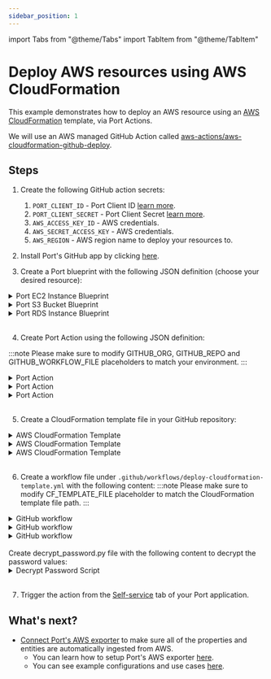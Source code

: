 ```yaml
---
sidebar_position: 1
---
```


import Tabs from "@theme/Tabs"
import TabItem from "@theme/TabItem"

# Deploy AWS resources using AWS CloudFormation

This example demonstrates how to deploy an AWS resource using an [AWS CloudFormation](https://docs.aws.amazon.com/AWSCloudFormation/latest/UserGuide/Welcome.html) template, via Port Actions.

We will use an AWS managed GitHub Action called [aws-actions/aws-cloudformation-github-deploy](https://github.com/aws-actions/aws-cloudformation-github-deploy).

## Steps

1. Create the following GitHub action secrets:

   1. `PORT_CLIENT_ID` - Port Client ID [learn more](https://docs.getport.io/build-your-software-catalog/sync-data-to-catalog/api/#get-api-token).
   2. `PORT_CLIENT_SECRET` - Port Client Secret [learn more](https://docs.getport.io/build-your-software-catalog/sync-data-to-catalog/api/#get-api-token).
   3. `AWS_ACCESS_KEY_ID` - AWS credentials.
   4. `AWS_SECRET_ACCESS_KEY` - AWS credentials.
   5. `AWS_REGION` - AWS region name to deploy your resources to.

2. Install Port's GitHub app by clicking [here](https://github.com/apps/getport-io/installations/new).

3. Create a Port blueprint with the following JSON definition (choose your desired resource):

<Tabs groupId="awsResource" queryString>
<TabItem value="ec2" label="EC2 Instance">

  <details>
    <summary>Port EC2 Instance Blueprint</summary>

```json showLineNumbers
{
  "identifier": "ec2Instance",
  "description": "AWS EC2 Instance",
  "title": "EC2 Instance",
  "icon": "EC2",
  "schema": {
    "properties": {
      "instance_name": {
        "title": "Instance Name",
        "type": "string"
      },
      "instance_type": {
        "title": "Instance Type",
        "type": "string"
      },
      "image_id": {
        "title": "Image ID",
        "type": "string"
      },
      "key_pair_name": {
        "title": "Key Pair Name",
        "type": "string"
      },
      "security_group_ids": {
        "title": "Security Group IDs",
        "type": "string"
      }
    },
    "required": [
      "instance_name",
      "instance_type",
      "image_id",
      "key_pair_name",
      "security_group_ids"
    ]
  },
  "mirrorProperties": {},
  "calculationProperties": {},
  "relations": {}
}
```

  </details>
  </TabItem>

  <TabItem value="s3" label="S3 Bucket">
  <details>
    <summary>Port S3 Bucket Blueprint</summary>

```json showLineNumbers
{
  "identifier": "s3_bucket",
  "title": "S3 Bucket",
  "icon": "S3",
  "schema": {
    "properties": {
      "bucket_name": {
        "title": "Bucket Name",
        "type": "string",
        "minLength": 3,
        "maxLength": 63,
        "icon": "DefaultProperty"
      },
      "bucket_acl": {
        "icon": "DefaultProperty",
        "title": "Bucket ACL",
        "type": "string",
        "default": "Private"
      }
    },
    "required": ["bucket_name", "bucket_acl"]
  },
  "mirrorProperties": {},
  "calculationProperties": {},
  "relations": {}
}
```

  </details>
  </TabItem>

  <TabItem value="rds" label="RDS Instance">
  <details>
  <summary>Port RDS Instance Blueprint</summary>

```json showLineNumbers
{
  "identifier": "rds_instance",
  "title": "RDS Instance",
  "icon": "AmazonRDS",
  "schema": {
    "properties": {
      "db_instance_identifier": {
        "title": "DB Instance Identifier",
        "type": "string",
        "minLength": 1,
        "maxLength": 63,
        "icon": "DefaultProperty"
      },
      "db_master_password": {
        "icon": "DefaultProperty",
        "title": "DB Master Password",
        "type": "string"
      },
      "db_master_username": {
        "title": "DB Master Username",
        "type": "string",
        "minLength": 1,
        "maxLength": 63,
        "icon": "DefaultProperty"
      },
      "db_engine": {
        "title": "DB Engine",
        "type": "string",
        "icon": "DefaultProperty"
      },
      "allocated_storage": {
        "title": "Allocated Storage",
        "type": "number",
        "default": 20,
        "minimum": 5,
        "maximum": 1000,
        "icon": "DefaultProperty"
      },
      "db_instance_class": {
        "title": "DB Instance Class",
        "type": "string",
        "icon": "DefaultProperty"
      }
    },
    "required": [
      "db_instance_identifier",
      "db_master_password",
      "db_master_username",
      "db_engine",
      "allocated_storage",
      "db_instance_class"
    ]
  },
  "mirrorProperties": {},
  "calculationProperties": {},
  "relations": {}
}
```

  </details>
  </TabItem>

</Tabs>
<br/>

4. Create Port Action using the following JSON definition:

:::note
Please make sure to modify GITHUB_ORG, GITHUB_REPO and GITHUB_WORKFLOW_FILE placeholders to match your environment.
:::
<Tabs groupId="awsResource" queryString>
<TabItem value="ec2" label="EC2 Instance">

  <details>
  <summary>Port Action</summary>

```json showLineNumbers
{
  "identifier": "deploy_ec2_instance",
  "title": "Deploy EC2 Instance",
  "icon": "EC2",
  "trigger": {
    "type": "self-service",
    "operation": "CREATE",
    "userInputs": {
      "properties": {
        "instance_name": {
          "title": "Instance Name",
          "type": "string"
        },
        "instance_type": {
          "title": "Instance Type",
          "type": "string",
          "default": "t2.micro",
          "enum": ["t2.micro", "t2.small"],
          "enumColors": {
            "t2.micro": "lightGray",
            "t2.small": "lightGray"
          }
        },
        "image_id": {
          "title": "Image ID",
          "type": "string"
        },
        "key_pair_name": {
          "title": "Key Pair Name",
          "type": "string"
        },
        "security_group_ids": {
          "title": "Security Group IDs",
          "icon": "DefaultProperty",
          "type": "string",
          "description": "Use comma delimited values for multiple SGs"
        }
      },
      "required": [
        "instance_name",
        "instance_type",
        "image_id",
        "key_pair_name",
        "security_group_ids"
      ],
      "order": [
        "instance_name",
        "instance_type",
        "image_id",
        "key_pair_name",
        "security_group_ids"
      ]
    },
    "blueprintIdentifier": "ec2Instance"
  },
  "invocationMethod": {
    "type": "GITHUB",
    "org": "<GITHUB_ORG>",
    "repo": "<GITHUB_REPO>",
    "workflow": "<GITHUB_WORKFLOW_FILE>",
    "workflowInputs": {
      "instance_name": "{{ .inputs.\"instance_name\" }}",
      "instance_type": "{{ .inputs.\"instance_type\" }}",
      "image_id": "{{ .inputs.\"image_id\" }}",
      "key_pair_name": "{{ .inputs.\"key_pair_name\" }}",
      "security_group_ids": "{{ .inputs.\"security_group_ids\" }}",
      "port_context": {
        "entity": "{{ .entity }}",
        "blueprint": "{{ .action.blueprint }}",
        "runId": "{{ .run.id }}",
        "trigger": "{{ .trigger }}"
      }
    },
    "reportWorkflowStatus": true
  },
  "requiredApproval": false,
  "publish": true
}
```

  </details>
  </TabItem>

  <TabItem value="s3" label="S3 Bucket">
  <details>
  <summary>Port Action</summary>

```json showLineNumbers
{
  "identifier": "create_s3_bucket",
  "title": "Create S3 Bucket",
  "icon": "S3",
  "trigger": {
    "type": "self-service",
    "operation": "CREATE",
    "userInputs": {
      "properties": {
        "bucket_name": {
          "title": "Bucket Name",
          "type": "string",
          "minLength": 3,
          "maxLength": 63
        },
        "bucket_acl": {
          "icon": "DefaultProperty",
          "title": "Bucket ACL",
          "description": "bucket access control list",
          "type": "string",
          "default": "Private",
          "enum": [
            "Private",
            "PublicRead",
            "PublicReadWrite",
            "AuthenticatedRead"
          ],
          "enumColors": {
            "Private": "lightGray",
            "PublicRead": "lightGray",
            "PublicReadWrite": "lightGray",
            "AuthenticatedRead": "lightGray"
          }
        }
      },
      "required": ["bucket_name", "bucket_acl"],
      "order": ["bucket_name", "bucket_acl"]
    },
    "blueprintIdentifier": "s3_bucket"
  },
  "invocationMethod": {
    "type": "GITHUB",
    "org": "<GITHUB_ORG>",
    "repo": "<GITHUB_REPO>",
    "workflow": "<GITHUB_WORKFLOW_FILE>",
    "workflowInputs": {
      "bucket_name": "{{ .inputs.\"bucket_name\" }}",
      "bucket_acl": "{{ .inputs.\"bucket_acl\" }}",
      "port_context": {
        "entity": "{{ .entity }}",
        "blueprint": "{{ .action.blueprint }}",
        "runId": "{{ .run.id }}",
        "trigger": "{{ .trigger }}"
      }
    },
    "reportWorkflowStatus": true
  },
  "requiredApproval": false,
  "publish": true
}
```

  </details>
  </TabItem>

  <TabItem value="rds" label="RDS Instance">
  <details>
  <summary>Port Action</summary>

```json showLineNumbers
{
  "identifier": "deploy_rds_instance",
  "title": "Deploy RDS",
  "icon": "AmazonRDS",
  "trigger": {
    "type": "self-service",
    "operation": "CREATE",
    "userInputs": {
      "properties": {
        "db_instance_identifier": {
          "title": "DB Instance Identifier",
          "type": "string",
          "minLength": 1,
          "maxLength": 63
        },
        "db_master_password": {
          "title": "DB Master Password",
          "type": "string",
          "encryption": "aes256-gcm"
        },
        "db_master_username": {
          "title": "DB Master Username",
          "type": "string"
        },
        "db_engine": {
          "title": "DB Engine",
          "type": "string",
          "default": "mysql",
          "enum": ["mysql", "postgres", "sqlserver", "oracle"],
          "enumColors": {
            "mysql": "lightGray",
            "postgres": "lightGray",
            "sqlserver": "lightGray",
            "oracle": "lightGray"
          }
        },
        "allocated_storage": {
          "title": "Allocated Storage",
          "type": "number",
          "default": 20,
          "minimum": 5,
          "maximum": 1000
        },
        "db_instance_class": {
          "title": "DB Instance Class",
          "type": "string",
          "default": "db.t2.micro",
          "enum": ["db.t2.micro", "db.t2.small", "db.m4.large"],
          "enumColors": {
            "db.t2.micro": "lightGray",
            "db.t2.small": "lightGray",
            "db.m4.large": "lightGray"
          }
        }
      },
      "required": [
        "db_instance_identifier",
        "db_master_password",
        "db_master_username",
        "db_engine",
        "allocated_storage",
        "db_instance_class"
      ],
      "order": [
        "db_instance_identifier",
        "db_master_username",
        "db_master_password",
        "db_engine",
        "db_instance_class",
        "allocated_storage"
      ]
    },
    "blueprintIdentifier": "rds_instance"
  },
  "invocationMethod": {
    "type": "GITHUB",
    "org": "<GITHUB_ORG>",
    "repo": "<GITHUB_REPO>",
    "workflow": "<GITHUB_WORKFLOW_FILE>",
    "workflowInputs": {
      "db_instance_identifier": "{{.inputs.\"db_instance_identifier\"}}",
      "db_master_password": "{{.inputs.\"db_master_password\"}}",
      "db_master_username": "{{.inputs.\"db_master_username\"}}",
      "db_engine": "{{.inputs.\"db_engine\"}}",
      "allocated_storage": "{{.inputs.\"allocated_storage\"}}",
      "db_instance_class": "{{.inputs.\"db_instance_class\"}}",
      "port_context": {
        "entity": "{{ .entity }}",
        "blueprint": "{{ .action.blueprint }}",
        "runId": "{{ .run.id }}",
        "trigger": "{{ .trigger }}"
      }
    },
    "reportWorkflowStatus": true
  },
  "requiredApproval": false,
  "publish": true
}
```

  </details>
  </TabItem>
</Tabs>
<br/>

5. Create a CloudFormation template file in your GitHub repository:
<Tabs groupId="awsResource" queryString>
<TabItem value="ec2" label="EC2 Instance">
  <details>
  <summary>AWS CloudFormation Template</summary>

```yml showLineNumbers
AWSTemplateFormatVersion: '2010-09-09'
Description: CloudFormation Template to Deploy an EC2 Instance

Parameters:
  InstanceName:
    Description: Name for the EC2 instance
    Type: String
    MinLength: 1
    MaxLength: 255
    Default: MyEC2InstanceName
    ConstraintDescription: Instance name must not be empty

  InstanceType:
    Description: EC2 instance type
    Type: String
    Default: t2.micro
    AllowedValues:
      - t2.micro
      - t2.small
      - t2.medium
      # Add more instance types as needed
    ConstraintDescription: Must be a valid EC2 instance type

  ImageId:
    Description: ID of the Amazon Machine Image (AMI) to use
    Type: AWS::EC2::Image::Id
    ConstraintDescription: Must be a valid AMI ID

  KeyPairName:
    Description: Name of the key pair for SSH access
    Type: String
    MinLength: 1
    MaxLength: 255
    ConstraintDescription: Key pair name must not be empty

  SecurityGroupIds:
    Description: List of Security Group IDs for the EC2 instance
    Type: List<AWS::EC2::SecurityGroup::Id>
    ConstraintDescription: Must be a list of valid Security Group IDs

Resources:
  EC2Instance:
    Type: AWS::EC2::Instance
    Properties:
      InstanceType: !Ref InstanceType
      ImageId: !Ref ImageId
      KeyName: !Ref KeyPairName
      SecurityGroupIds: !Ref SecurityGroupIds
      Tags:
        - Key: Name
          Value: !Ref InstanceName

Outputs:
  InstanceId:
    Description: ID of the created EC2 instance
    Value: !Ref EC2Instance
```

  </details>
  </TabItem>

  <TabItem value="s3" label="S3 Bucket">
  <details>
  <summary>AWS CloudFormation Template</summary>

```yml showLineNumbers
AWSTemplateFormatVersion: '2010-09-09'
Description: CloudFormation Template for an S3 Bucket

Parameters:
  BucketName:
    Description: Name for the S3 bucket
    Type: String
    MinLength: 3
    MaxLength: 63
    ConstraintDescription: The bucket name must be between 3 and 63 characters.

  BucketAcl:
    Description: Access control for the S3 bucket
    Type: String
    Default: Private
    AllowedValues:
      - Private
      - PublicRead
      - PublicReadWrite
      - AuthenticatedRead
    ConstraintDescription: Choose a valid access control option.

Resources:
  S3Bucket:
    Type: 'AWS::S3::Bucket'
    Properties:
      BucketName: !Ref BucketName
      AccessControl: !Ref BucketAcl

Outputs:
  S3BucketName:
    Description: Name of the created S3 bucket
    Value: !Ref S3Bucket
```

  </details>
  </TabItem>

  <TabItem value="rds" label="RDS Instance">
  <details>
  <summary>AWS CloudFormation Template</summary>

```yml showLineNumbers
AWSTemplateFormatVersion: '2010-09-09'
Description: CloudFormation Template for an Amazon RDS Instance

Parameters:
  DBInstanceIdentifier:
    Description: Identifier for the RDS instance
    Type: String
    MinLength: 1
    MaxLength: 63
    Default: myrdsinstance
    ConstraintDescription: The DB instance identifier must be between 1 and 63 characters.

  DBMasterUsername:
    Description: Master username for the RDS instance
    Type: String
    MinLength: 1
    MaxLength: 63
    Default: admin
    ConstraintDescription: The master username must be between 1 and 63 characters.

  DBMasterPassword:
    Description: Master password for the RDS instance
    Type: String
    NoEcho: true
    MinLength: 8
    MaxLength: 41
    Default: MySecurePassword
    ConstraintDescription: The master password must be between 8 and 41 characters.

  DBEngine:
    Description: Database engine for the RDS instance
    Type: String
    Default: mysql
    AllowedValues:
      - mysql
      - postgres
      - sqlserver
      - oracle
    ConstraintDescription: Choose a valid database engine.

  AllocatedStorage:
    Description: Allocated storage for the RDS instance (in GB)
    Type: Number
    Default: 20
    MinValue: 5
    MaxValue: 6144
    ConstraintDescription: Allocated storage must be between 5 and 6144 GB.

  DBInstanceClass:
    Description: DB instance class for the RDS instance
    Type: String
    Default: db.t2.micro
    AllowedValues:
      - db.t2.micro
      - db.t2.small
      - db.m4.large
      # Add more instance types as needed
    ConstraintDescription: Choose a valid DB instance class.

Resources:
  RDSInstance:
    Type: 'AWS::RDS::DBInstance'
    Properties:
      DBInstanceIdentifier: !Ref DBInstanceIdentifier
      AllocatedStorage: !Ref AllocatedStorage
      DBInstanceClass: !Ref DBInstanceClass
      Engine: !Ref DBEngine
      MasterUsername: !Ref DBMasterUsername
      MasterUserPassword: !Ref DBMasterPassword

Outputs:
  RDSInstanceEndpoint:
    Description: Endpoint for the created RDS instance
    Value: !GetAtt RDSInstance.Endpoint.Address
```

  </details>
  </TabItem>

</Tabs>
<br/>

6. Create a workflow file under `.github/workflows/deploy-cloudformation-template.yml` with the following content:
:::note
Please make sure to modify CF_TEMPLATE_FILE placeholder to match the CloudFormation template file path.
:::
<Tabs groupId="awsResource" queryString>
<TabItem value="ec2" label="EC2 Instance">
  <details>
  <summary>GitHub workflow</summary>

```yml showLineNumbers
name: Deploy CloudFormation - EC2 Instance

on:
  workflow_dispatch:
    inputs:
      instance_name:
        required: true
        type: string
        description: instance name
      instance_type:
        required: true
        type: string
        description: instance type
      image_id:
        required: true
        type: string
        description: image id
      key_pair_name:
        required: true
        type: string
        description: key pair name
      security_group_ids:
        required: true
        type: string
        description: security group ids
      port_context:
        required: true
        description: Action and general port_context (blueprint, run id, etc...)
        type: string

jobs:
  deploy-cloudformation-template:
    runs-on: ubuntu-latest
    steps:
      - uses: actions/checkout@v4

      - name: Configure AWS Credentials 🔒
        id: aws-credentials
        uses: aws-actions/configure-aws-credentials@v1
        with:
          aws-access-key-id: ${{ secrets.AWS_ACCESS_KEY_ID }}
          aws-secret-access-key: ${{ secrets.AWS_SECRET_ACCESS_KEY }}
          aws-region: ${{ secrets.AWS_REGION }}

      - name: Deploy to AWS CloudFormation
        uses: aws-actions/aws-cloudformation-github-deploy@v1
        with:
          name: ${{ inputs.instance_name }}
          template: <CF_TEMPLATE_FILE>
          parameter-overrides: >-
            InstanceName=${{ inputs.instance_name }},
            InstanceType=${{ inputs.instance_type }},
            ImageId=${{ inputs.image_id }},
            KeyPairName=${{ inputs.key_pair_name }},
            SecurityGroupIds="${{ inputs.security_group_ids }}"

      - name: UPSERT EC2 Instance Entity in Port
        uses: port-labs/port-github-action@v1
        with:
          identifier: ${{ inputs.instance_name }}
          title: ${{ inputs.instance_name }}
          team: '[]'
          icon: EC2
          blueprint: ec2Instance
          properties: |-
            {
              "instance_name": "${{ inputs.instance_name }}",
              "instance_type": "${{ inputs.instance_type }}",
              "image_id": "${{ inputs.image_id }}",
              "key_pair_name": "${{ inputs.key_pair_name }}",
              "security_group_ids": "${{ inputs.security_group_ids }}"
            }
          relations: '{}'
          clientId: ${{ secrets.PORT_CLIENT_ID }}
          clientSecret: ${{ secrets.PORT_CLIENT_SECRET }}
          operation: UPSERT
          runId: ${{fromJson(inputs.port_context).runId}}
```

  </details>
  </TabItem>
  
  <TabItem value="s3" label="S3 Bucket">
  <details>
  <summary>GitHub workflow</summary>

```yml showLineNumbers
name: Deploy CloudFormation - S3 Bucket

on:
  workflow_dispatch:
    inputs:
      bucket_name:
        required: true
        type: string
        description: bucket name
      bucket_acl:
        required: true
        type: string
        description: bucket acl
      port_context:
        required: true
        description: Details of the action and general port_context (blueprint, run id, etc...)
        type: string

jobs:
  deploy-cloudformation-template:
    runs-on: ubuntu-latest
    steps:
      - uses: actions/checkout@v4

      - name: Configure AWS Credentials 🔒
        id: aws-credentials
        uses: aws-actions/configure-aws-credentials@v1
        with:
          aws-access-key-id: ${{ secrets.AWS_ACCESS_KEY_ID }}
          aws-secret-access-key: ${{ secrets.AWS_SECRET_ACCESS_KEY }}
          aws-region: ${{ secrets.AWS_REGION }}

      - name: Deploy to AWS CloudFormation
        uses: aws-actions/aws-cloudformation-github-deploy@v1
        with:
          name: ${{ inputs.bucket_name }}
          template: <CF_TEMPLATE_FILE>
          parameter-overrides: >-
            BucketName=${{ inputs.bucket_name }},
            BucketAcl=${{ inputs.bucket_acl }}

      - name: UPSERT S3 Bucket Entity in Port
        uses: port-labs/port-github-action@v1
        with:
          identifier: ${{ inputs.bucket_name }}
          title: ${{ inputs.bucket_name }}
          team: '[]'
          icon: S3
          blueprint: s3_bucket
          properties: |-
            {
              "bucket_name": "${{ inputs.bucket_name }}",
              "bucket_acl": "${{ inputs.bucket_acl }}"
            }
          relations: '{}'
          clientId: ${{ secrets.PORT_CLIENT_ID }}
          clientSecret: ${{ secrets.PORT_CLIENT_SECRET }}
          operation: UPSERT
          runId: ${{fromJson(inputs.port_context).runId}}
```

  </details>
  </TabItem>

  <TabItem value="rds" label="RDS Instance">
  <details>
  <summary>GitHub workflow</summary>

```yml showLineNumbers
name: Deploy CloudFormation - RDS Instance

on:
  workflow_dispatch:
    inputs:
      db_instance_identifier:
        required: true
        type: string
        description: db_instance_identifier
      db_master_username:
        required: true
        type: string
        description: db_master_username
      db_master_password:
        required: true
        type: string
        description: db_master_password
      db_engine:
        required: true
        type: string
        description: db_engine
      db_instance_class:
        required: true
        type: string
        description: db_instance_class
      allocated_storage:
        required: true
        type: number
        description: allocated_storage
      port_context:
        required: true
        description: Details about the action and general port_context (blueprint, run id, etc...)
        type: string

jobs:
  deploy-cloudformation-template:
    runs-on: ubuntu-latest
    steps:
      - uses: actions/checkout@v4

      - name: Set Up Python
        uses: actions/setup-python@v2
        with:
          python-version: 3.x

      - name: Configure AWS Credentials 🔒
        id: aws-credentials
        uses: aws-actions/configure-aws-credentials@v1
        with:
          aws-access-key-id: ${{ secrets.AWS_ACCESS_KEY_ID }}
          aws-secret-access-key: ${{ secrets.AWS_SECRET_ACCESS_KEY }}
          aws-region: ${{ secrets.AWS_REGION }}

      - name: Decrypt aes256-gcm String
        id: decrypt_password
        run: |
          pip install --upgrade pip
          pip install pycryptodome
          python decrypt_password.py
        env:
          PORT_CLIENT_SECRET: ${{ secrets.PORT_CLIENT_SECRET }}
          PASSWORD: ${{ inputs.db_master_password }}

      - name: Deploy to AWS CloudFormation
        uses: aws-actions/aws-cloudformation-github-deploy@v1
        with:
          name: ${{ inputs.db_instance_identifier }}
          template: <CF_TEMPLATE_FILE>
          parameter-overrides: >-
            DBInstanceIdentifier=${{ inputs.db_instance_identifier }},
            DBMasterUsername=${{ inputs.db_master_username }},
            DBMasterPassword=${{ steps.decrypt_password.outputs.decrypted_value }},
            DBEngine=${{ inputs.db_engine }},
            DBInstanceClass=${{ inputs.db_instance_class}},
            AllocatedStorage=${{ inputs.allocated_storage }}

      - name: UPSERT RDS Instance Entity in Port
        uses: port-labs/port-github-action@v1
        with:
          identifier: ${{ inputs.db_instance_identifier }}
          title: ${{ inputs.db_instance_identifier }}
          team: '[]'
          icon: RDS
          blueprint: rds_instance
          properties: |-
            {
              "db_instance_identifier": "${{ inputs.db_instance_identifier }}",
              "db_master_username": "${{ inputs.db_master_username }}",
              "db_master_password": "${{ inputs.db_master_password }}",
              "db_engine": "${{ inputs.db_engine }}",
              "db_instance_class": "${{ inputs.db_instance_class }}",
              "allocated_storage": ${{ inputs.allocated_storage }}
            }
          relations: '{}'
          clientId: ${{ secrets.PORT_CLIENT_ID }}
          clientSecret: ${{ secrets.PORT_CLIENT_SECRET }}
          operation: UPSERT
          runId: ${{fromJson(inputs.port_context).runId}}
```

  </details>
  <br/>
  Create decrypt_password.py file with the following content to decrypt the password values:
  <details>
  <summary>Decrypt Password Script</summary>

```python showLineNumbers
import base64
import os
from Crypto.Cipher import AES

key = os.getenv('PORT_CLIENT_SECRET')[:32].encode()

encrypted_property_value = base64.b64decode(os.getenv('PASSWORD'))

iv = encrypted_property_value[:16]
ciphertext = encrypted_property_value[16:-16]
mac = encrypted_property_value[-16:]
cipher = AES.new(key, AES.MODE_GCM, iv)

# decrypt the property
decrypted_property_value = cipher.decrypt_and_verify(ciphertext, mac)
print(f"::set-output name=decrypted_value::{decrypted_property_value}")
```

  </details>
  </TabItem>

</Tabs>

<br/>

7. Trigger the action from the [Self-service](https://app.getport.io/self-serve) tab of your Port application.

## What's next?

- [Connect Port's AWS exporter](/build-your-software-catalog/sync-data-to-catalog/cloud-providers/aws)
  to make sure all of the properties and entities are automatically ingested from AWS.
  - You can learn how to setup Port's AWS exporter [here](/build-your-software-catalog/sync-data-to-catalog/cloud-providers/aws/aws-exporter/installation).
  - You can see example configurations and use cases [here](/build-your-software-catalog/sync-data-to-catalog/cloud-providers/aws/aws-exporter/examples).

